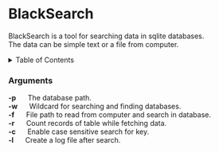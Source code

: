 # BlackSearch
BlackSearch is a tool for searching data in sqlite databases. </br>
The data can be simple text or a file from computer.

<details>
  <summary>Table of Contents</summary>
  <ul>
    <li><a href="#fixed-bugs">Fixed bugs</a></li>
    <li><a href="#installation">Installation</a></li>
    <li><a href="#packages">Packages</a></li>
    <li><a href="#usages">Usages</a></li>
  </ul>
</details>


### Arguments

**-p**  &nbsp;&nbsp;&nbsp;&nbsp; The database path.  </br>
**-w**  &nbsp;&nbsp;&nbsp;&nbsp; Wildcard for searching and finding databases. </br>
**-f**  &nbsp;&nbsp;&nbsp;&nbsp; File path to read from computer and search in database. </br>
**-r**  &nbsp;&nbsp;&nbsp;&nbsp; Count records of table while fetching data. </br>
**-c**  &nbsp;&nbsp;&nbsp;&nbsp; Enable case sensitive search for key. </br>
**-l**  &nbsp;&nbsp;&nbsp;&nbsp; Create a log file after search. </br>

